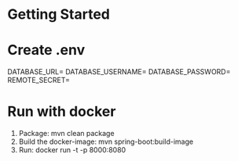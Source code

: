 # Getting Started
# Create .env
DATABASE_URL=
DATABASE_USERNAME=
DATABASE_PASSWORD=
REMOTE_SECRET=
# Run with docker
1. Package: mvn clean package
2. Build the docker-image: mvn spring-boot:build-image
3. Run: docker run -t -p 8000:8080 <docker-file>

